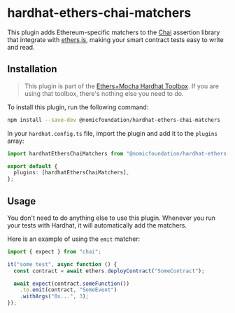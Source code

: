 # hardhat-ethers-chai-matchers

This plugin adds Ethereum-specific matchers to the [Chai](https://chaijs.com/) assertion library that integrate with [ethers.js](https://ethers.org/), making your smart contract tests easy to write and read.

## Installation

> This plugin is part of the [Ethers+Mocha Hardhat Toolbox](https://hardhat.org/plugins/nomicfoundation-hardhat-toolbox-mocha-ethers). If you are using that toolbox, there's nothing else you need to do.

To install this plugin, run the following command:

```bash
npm install --save-dev @nomicfoundation/hardhat-ethers-chai-matchers
```

In your `hardhat.config.ts` file, import the plugin and add it to the `plugins` array:

```ts
import hardhatEthersChaiMatchers from "@nomicfoundation/hardhat-ethers-chai-matchers";

export default {
  plugins: [hardhatEthersChaiMatchers],
};
```

## Usage

You don't need to do anything else to use this plugin. Whenever you run your tests with Hardhat, it will automatically add the matchers.

Here is an example of using the `emit` matcher:

```ts
import { expect } from "chai";

it("some test", async function () {
  const contract = await ethers.deployContract("SomeContract");

  await expect(contract.someFunction())
    .to.emit(contract, "SomeEvent")
    .withArgs("0x...", 3);
});
```
